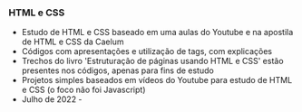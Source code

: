 ### HTML e CSS
 - Estudo de HTML e CSS baseado em uma aulas do Youtube e na apostila de HTML e CSS da Caelum
 - Códigos com apresentações e utilização de tags, com explicações
 - Trechos do livro 'Estruturação de páginas usando HTML e CSS' estão presentes nos códigos, apenas para fins de estudo
 - Projetos simples baseados em vídeos do Youtube para estudo de HTML e CSS (o foco não foi Javascript)
 - Julho de 2022 - 
